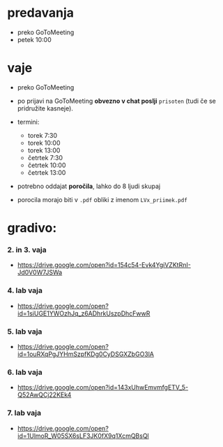 
# predavanja
- preko GoToMeeting
- petek 10:00

# vaje
- preko GoToMeeting
- po prijavi na GoToMeeting **obvezno v chat poslji** `prisoten` (tudi če se pridružite kasneje).
- termini:
	- torek  7:30
	- torek 10:00
	- torek 13:00
	- četrtek  7:30
	- četrtek 10:00
	- četrtek 13:00

- potrebno oddajat **poročila**, lahko do 8 ljudi skupaj
- porocila morajo biti v `.pdf` obliki z imenom `LVx_priimek.pdf`


# gradivo:
### 2. in 3. vaja
- https://drive.google.com/open?id=154c54-Evk4YgiVZKtRnI-Jd0V0W7JSWa

### 4. lab vaja
- https://drive.google.com/open?id=1siUGE1YWOzhJq_z6ADhrkUszpDhcFwwR

### 5. lab vaja
- https://drive.google.com/open?id=1ouRXqPgJYHmSzpfKDg0CyDSGXZbGO3lA

### 6. lab vaja
- https://drive.google.com/open?id=143xUhwEmvmfgETV_5-Q52AwQCj22KEk4 

### 7. lab vaja
- https://drive.google.com/open?id=1UlmoR_W05SX6sLF3JK0fX9q1XcmQBsQl
